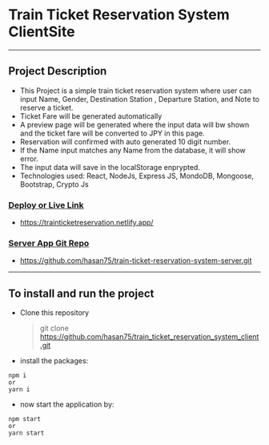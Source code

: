 # Train Ticket Reservation System ClientSite

---

## Project Description

- This Project is a simple train ticket reservation system where user can input Name, Gender, Destination Station , Departure Station, and Note to reserve a ticket.
- Ticket Fare will be generated automatically
- A preview page will be generated where the input data will bw shown and the ticket fare will be converted to JPY in this page.
- Reservation will confirmed with auto generated 10 digit number.
- If the Name input matches any Name from the database, it will show error.
- The input data will save in the localStorage enprypted.
- Technologies used: React, NodeJs, Express JS, MondoDB, Mongoose, Bootstrap, Crypto Js

### [Deploy or Live Link](https://trainticketreservation.netlify.app/)

- https://trainticketreservation.netlify.app/

### [Server App Git Repo](https://github.com/hasan75/train-ticket-reservation-system-server.git)

- https://github.com/hasan75/train-ticket-reservation-system-server.git

---

## To install and run the project

- Clone this repository
  > git clone https://github.com/hasan75/train_ticket_reservation_system_client.git
- install the packages:

```
npm i
or
yarn i

```

- now start the application by:

```
npm start
or
yarn start

```
